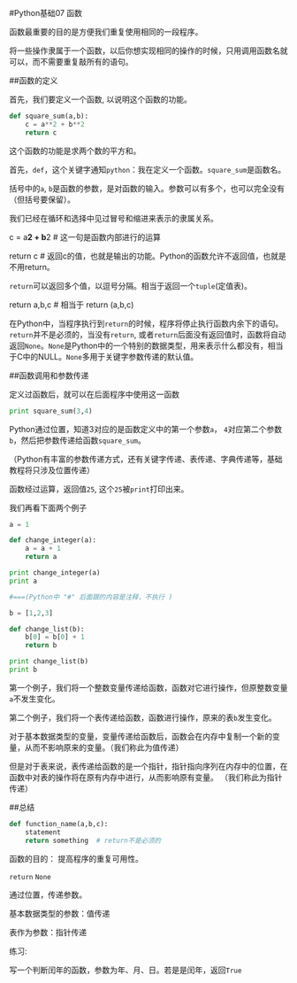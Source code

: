 #Python基础07 函数

函数最重要的目的是方便我们重复使用相同的一段程序。

将一些操作隶属于一个函数，以后你想实现相同的操作的时候，只用调用函数名就可以，而不需要重复敲所有的语句。

##函数的定义

首先，我们要定义一个函数, 以说明这个函数的功能。
```python
def square_sum(a,b):
    c = a**2 + b**2
    return c
```
这个函数的功能是求两个数的平方和。

首先，`def`，这个关键字通知`python`：我在定义一个函数。`square_sum`是函数名。

括号中的`a`, `b`是函数的参数，是对函数的输入。参数可以有多个，也可以完全没有（但括号要保留）。

我们已经在循环和选择中见过冒号和缩进来表示的隶属关系。

c = a**2 + b**2        # 这一句是函数内部进行的运算

return c               # 返回c的值，也就是输出的功能。Python的函数允许不返回值，也就是不用return。

`return`可以返回多个值，以逗号分隔。相当于返回一个`tuple`(定值表)。

return a,b,c          # 相当于 return (a,b,c)

 

在Python中，当程序执行到`return`的时候，程序将停止执行函数内余下的语句。`return`并不是必须的，当没有`return`, 或者`return`后面没有返回值时，函数将自动返回`None`。`None`是Python中的一个特别的数据类型，用来表示什么都没有，相当于C中的NULL。`None`多用于关键字参数传递的默认值。

 

##函数调用和参数传递

定义过函数后，就可以在后面程序中使用这一函数
```python
print square_sum(3,4)
```
Python通过位置，知道3对应的是函数定义中的第一个参数`a`， `4`对应第二个参数`b`，然后把参数传递给函数`square_sum`。

（Python有丰富的参数传递方式，还有关键字传递、表传递、字典传递等，基础教程将只涉及位置传递）

函数经过运算，返回值`25`, 这个`25`被`print`打印出来。

 

我们再看下面两个例子

```python
a = 1

def change_integer(a):
    a = a + 1
    return a

print change_integer(a)
print a

#===(Python中 "#" 后面跟的内容是注释，不执行 )

b = [1,2,3]

def change_list(b):
    b[0] = b[0] + 1
    return b

print change_list(b)
print b
```
第一个例子，我们将一个整数变量传递给函数，函数对它进行操作，但原整数变量`a`不发生变化。

第二个例子，我们将一个表传递给函数，函数进行操作，原来的表`b`发生变化。

对于基本数据类型的变量，变量传递给函数后，函数会在内存中复制一个新的变量，从而不影响原来的变量。（我们称此为值传递）

但是对于表来说，表传递给函数的是一个指针，指针指向序列在内存中的位置，在函数中对表的操作将在原有内存中进行，从而影响原有变量。 （我们称此为指针传递）

 

##总结
```python
def function_name(a,b,c):
    statement
    return something  # return不是必须的
```    
函数的目的： 提高程序的重复可用性。

`return`     `None`

通过位置，传递参数。

基本数据类型的参数：值传递

表作为参数：指针传递

 

练习:

写一个判断闰年的函数，参数为年、月、日。若是是闰年，返回`True`
